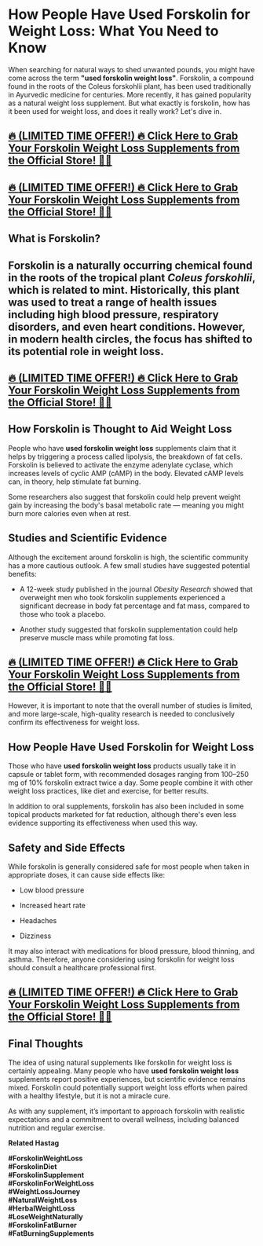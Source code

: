 <h1 class="" data-start="105" data-end="176">How People Have Used Forskolin for Weight Loss: What You Need to Know</h1>
<p class="" data-start="178" data-end="628">When searching for natural ways to shed unwanted pounds, you might have come across the term <strong data-start="271" data-end="303">"used forskolin weight loss"</strong>. Forskolin, a compound found in the roots of the Coleus forskohlii plant, has been used traditionally in Ayurvedic medicine for centuries. More recently, it has gained popularity as a natural weight loss supplement. But what exactly is forskolin, how has it been used for weight loss, and does it really work? Let's dive in.</p>
<h2 data-start="178" data-end="628"><a href="https://goodhealth24x7.com/forskolin-weight-loss/">🔥 <strong data-start="150" data-end="175">(LIMITED TIME OFFER!)</strong> 🔥 Click Here to Grab Your Forskolin Weight Loss Supplements from the Official Store! 🛒💪</a></h2>
<h2 data-start="178" data-end="628"><a href="https://goodhealth24x7.com/forskolin-weight-loss/">🔥 <strong data-start="150" data-end="175">(LIMITED TIME OFFER!)</strong> 🔥 Click Here to Grab Your Forskolin Weight Loss Supplements from the Official Store! 🛒💪</a></h2>
<h2>What is Forskolin?</h2>
<h2 data-start="653" data-end="1028">Forskolin is a naturally occurring chemical found in the roots of the tropical plant <em data-start="738" data-end="757">Coleus forskohlii</em>, which is related to mint. Historically, this plant was used to treat a range of health issues including high blood pressure, respiratory disorders, and even heart conditions. However, in modern health circles, the focus has shifted to its potential role in weight loss.</h2>
<h2 data-start="178" data-end="628"><a href="https://goodhealth24x7.com/forskolin-weight-loss/">🔥 <strong data-start="150" data-end="175">(LIMITED TIME OFFER!)</strong> 🔥 Click Here to Grab Your Forskolin Weight Loss Supplements from the Official Store! 🛒💪</a></h2>
<h2 class="" data-start="1030" data-end="1076">How Forskolin is Thought to Aid Weight Loss</h2>
<p class="" data-start="1078" data-end="1412">People who have <strong data-start="1094" data-end="1124">used forskolin weight loss</strong> supplements claim that it helps by triggering a process called lipolysis, the breakdown of fat cells. Forskolin is believed to activate the enzyme adenylate cyclase, which increases levels of cyclic AMP (cAMP) in the body. Elevated cAMP levels can, in theory, help stimulate fat burning.</p>
<p class="" data-start="1414" data-end="1593">Some researchers also suggest that forskolin could help prevent weight gain by increasing the body's basal metabolic rate &mdash; meaning you might burn more calories even when at rest.</p>
<h2 class="" data-start="1595" data-end="1629">Studies and Scientific Evidence</h2>
<p class="" data-start="1631" data-end="1789">Although the excitement around forskolin is high, the scientific community has a more cautious outlook. A few small studies have suggested potential benefits:</p>
<ul data-start="1791" data-end="2135">
<li class="" data-start="1791" data-end="2020">
<p class="" data-start="1793" data-end="2020">A 12-week study published in the journal <em data-start="1834" data-end="1852">Obesity Research</em> showed that overweight men who took forskolin supplements experienced a significant decrease in body fat percentage and fat mass, compared to those who took a placebo.</p>
</li>
<li class="" data-start="2021" data-end="2135">
<p class="" data-start="2023" data-end="2135">Another study suggested that forskolin supplementation could help preserve muscle mass while promoting fat loss.</p>
</li>
</ul>
<h2 data-start="178" data-end="628"><a href="https://goodhealth24x7.com/forskolin-weight-loss/">🔥 <strong data-start="150" data-end="175">(LIMITED TIME OFFER!)</strong> 🔥 Click Here to Grab Your Forskolin Weight Loss Supplements from the Official Store! 🛒💪</a></h2>
<p>However, it is important to note that the overall number of studies is limited, and more large-scale, high-quality research is needed to conclusively confirm its effectiveness for weight loss.</p>
<h2 class="" data-start="2331" data-end="2380">How People Have Used Forskolin for Weight Loss</h2>
<p class="" data-start="2382" data-end="2667">Those who have <strong data-start="2397" data-end="2427">used forskolin weight loss</strong> products usually take it in capsule or tablet form, with recommended dosages ranging from 100&ndash;250 mg of 10% forskolin extract twice a day. Some people combine it with other weight loss practices, like diet and exercise, for better results.</p>
<p class="" data-start="2669" data-end="2872">In addition to oral supplements, forskolin has also been included in some topical products marketed for fat reduction, although there's even less evidence supporting its effectiveness when used this way.</p>
<h2 class="" data-start="2874" data-end="2900">Safety and Side Effects</h2>
<p class="" data-start="2902" data-end="3027">While forskolin is generally considered safe for most people when taken in appropriate doses, it can cause side effects like:</p>
<ul data-start="3029" data-end="3096">
<li class="" data-start="3029" data-end="3049">
<p class="" data-start="3031" data-end="3049">Low blood pressure</p>
</li>
<li class="" data-start="3050" data-end="3072">
<p class="" data-start="3052" data-end="3072">Increased heart rate</p>
</li>
<li class="" data-start="3073" data-end="3084">
<p class="" data-start="3075" data-end="3084">Headaches</p>
</li>
<li class="" data-start="3085" data-end="3096">
<p class="" data-start="3087" data-end="3096">Dizziness</p>
</li>
</ul>
<p class="" data-start="3098" data-end="3293">It may also interact with medications for blood pressure, blood thinning, and asthma. Therefore, anyone considering using forskolin for weight loss should consult a healthcare professional first.</p>
<h2 data-start="178" data-end="628"><a href="https://goodhealth24x7.com/forskolin-weight-loss/">🔥 <strong data-start="150" data-end="175">(LIMITED TIME OFFER!)</strong> 🔥 Click Here to Grab Your Forskolin Weight Loss Supplements from the Official Store! 🛒💪</a></h2>
<h2 class="" data-start="3295" data-end="3312">Final Thoughts</h2>
<p class="" data-start="3314" data-end="3662">The idea of using natural supplements like forskolin for weight loss is certainly appealing. Many people who have <strong data-start="3428" data-end="3458">used forskolin weight loss</strong> supplements report positive experiences, but scientific evidence remains mixed. Forskolin could potentially support weight loss efforts when paired with a healthy lifestyle, but it is not a miracle cure.</p>
<p class="" data-start="3664" data-end="3841">As with any supplement, it&rsquo;s important to approach forskolin with realistic expectations and a commitment to overall wellness, including balanced nutrition and regular exercise.</p>
<p class="" data-start="3664" data-end="3841"><strong>Related Hastag</strong></p>
<p class="" data-start="3664" data-end="3841"><strong>#ForskolinWeightLoss<br data-start="234" data-end="237" /> #ForskolinDiet<br data-start="251" data-end="254" /> #ForskolinSupplement<br data-start="274" data-end="277" /> #ForskolinForWeightLoss<br data-start="300" data-end="303" /> #WeightLossJourney<br data-start="321" data-end="324" /> #NaturalWeightLoss<br data-start="342" data-end="345" /> #HerbalWeightLoss<br data-start="362" data-end="365" /> #LoseWeightNaturally<br data-start="385" data-end="388" data-is-only-node="" /> #ForskolinFatBurner<br data-start="407" data-end="410" /> #FatBurningSupplements</strong></p>
